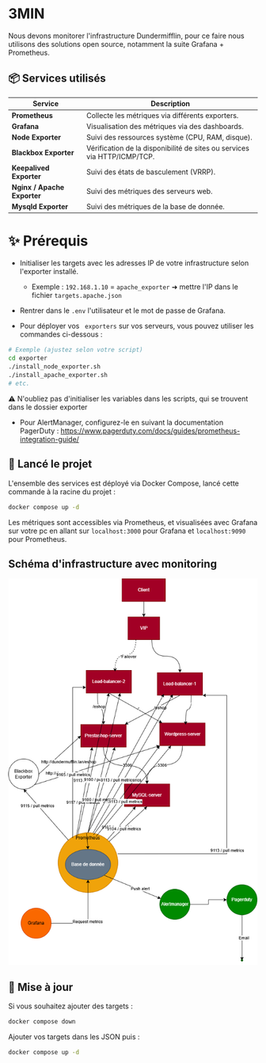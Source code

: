 # 3MIN

Nous devons monitorer l'infrastructure Dundermifflin, pour ce faire nous utilisons des solutions open source, notamment la suite Grafana + Prometheus.
## 📦 Services utilisés

| Service                     | Description                                                             |
|-----------------------------|-------------------------------------------------------------------------|
| **Prometheus**              | Collecte les métriques via différents exporters.                        |
| **Grafana**                 | Visualisation des métriques via des dashboards.                         |
| **Node Exporter**           | Suivi des ressources système (CPU, RAM, disque).                        |
| **Blackbox Exporter**       | Vérification de la disponibilité de sites ou services via HTTP/ICMP/TCP. |
| **Keepalived Exporter**     | Suivi des états de basculement (VRRP).                                  |
| **Nginx / Apache Exporter** | Suivi des métriques des serveurs web.                                   |
| **Mysqld Exporter**         | Suivi des métriques de la base de donnée.                               |

# ✨ Prérequis

- Initialiser les targets avec les adresses IP de votre infrastructure selon l'exporter installé.

  - Exemple : ``192.168.1.10`` = ``apache_exporter`` ➜ mettre l'IP dans le fichier ``targets.apache.json``

- Rentrer dans le ``.env`` l'utilisateur et le mot de passe de Grafana.

- Pour déployer vos `` exporters`` sur vos serveurs, vous pouvez utiliser les commandes ci-dessous :
````bash
# Exemple (ajustez selon votre script)
cd exporter
./install_node_exporter.sh
./install_apache_exporter.sh
# etc.
````


⚠️ N'oubliez pas d'initialiser les variables dans les scripts, qui se trouvent dans le dossier exporter

- Pour AlertManager, configurez-le en suivant la documentation PagerDuty : https://www.pagerduty.com/docs/guides/prometheus-integration-guide/

## 🧱 Lancé le projet

L'ensemble des services est déployé via Docker Compose, lancé cette commande à la racine du projet  : 
```bash
docker compose up -d 
``` 
Les métriques sont accessibles via Prometheus, et visualisées avec Grafana sur votre pc en allant sur `localhost:3000` pour Grafana et `localhost:9090` pour Prometheus.
    
## Schéma d'infrastructure avec monitoring
![img.png](img/schema.drawio.png)

## 🔄 Mise à jour

Si vous souhaitez ajouter des targets : 
````bash
docker compose down
````
Ajouter vos targets dans les JSON puis :
````bash
docker compose up -d
````